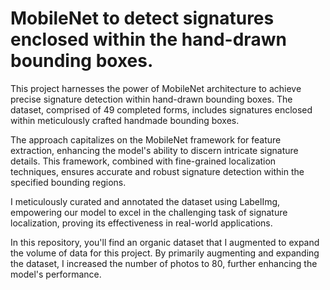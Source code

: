 # MobileNet to detect signatures enclosed within the hand-drawn bounding boxes.

This project harnesses the power of MobileNet architecture to achieve precise signature detection within hand-drawn bounding boxes. The dataset, comprised of 49 completed forms, includes signatures enclosed within meticulously crafted handmade bounding boxes.

The approach capitalizes on the MobileNet framework for feature extraction, enhancing the model's ability to discern intricate signature details. This framework, combined with fine-grained localization techniques, ensures accurate and robust signature detection within the specified bounding regions.

I meticulously curated and annotated the dataset using LabelImg, empowering our model to excel in the challenging task of signature localization, proving its effectiveness in real-world applications.

In this repository, you'll find an organic dataset that I augmented to expand the volume of data for this project. By primarily augmenting and expanding the dataset, I increased the number of photos to 80, further enhancing the model's performance.
